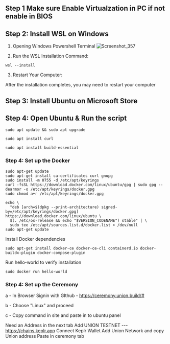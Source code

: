 ## Step 1 Make sure Enable Virtualzation in PC if not enable in BIOS


## Step 2: Install WSL on Windows


1. Opening Windows Powershell Terminal
![Screenshot_357](https://github.com/user-attachments/assets/42e29c7f-9021-433c-87c4-2f76189b1322)

2. Run the WSL Installation Command:
```
wsl --install
```

3. Restart Your Computer:
  
After the installation completes, you may need to restart your computer

## Step 3: Install Ubuntu on Microsoft Store 


## Step 4: Open Ubuntu & Run the script
```
sudo apt update && sudo apt upgrade
```
```
sudo apt install curl
```
```
sudo apt install build-essential
```

### Step 4: Set up the Docker

```
sudo apt-get update
sudo apt-get install ca-certificates curl gnupg
sudo install -m 0755 -d /etc/apt/keyrings
curl -fsSL https://download.docker.com/linux/ubuntu/gpg | sudo gpg --dearmor -o /etc/apt/keyrings/docker.gpg
sudo chmod a+r /etc/apt/keyrings/docker.gpg
```

```
echo \
  "deb [arch=$(dpkg --print-architecture) signed-by=/etc/apt/keyrings/docker.gpg] https://download.docker.com/linux/ubuntu \
  $(. /etc/os-release && echo "$VERSION_CODENAME") stable" | \
  sudo tee /etc/apt/sources.list.d/docker.list > /dev/null
sudo apt-get update
```
 Install Docker dependencies
```
sudo apt-get install docker-ce docker-ce-cli containerd.io docker-buildx-plugin docker-compose-plugin
```
Run hello-world to verify installation

```
sudo docker run hello-world

```

### Step 4: Set up the Ceremony

a - In Browser Signin with GIthub - https://ceremony.union.build/#

b - Choose "Linux" and proceed

c - Copy command in site and paste in to ubuntu panel 


Need an Address in the next tab
Add UNION TESTNET --- https://chains.keplr.app
     Connect Keplr Wallet
     Add Union Network and copy Union address
     Paste in ceremony tab

